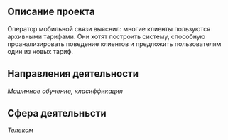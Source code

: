 ## Описание проекта

Оператор мобильной связи выяснил: многие клиенты пользуются архивными тарифами. Они хотят построить систему, способную проанализировать поведение клиентов и предложить пользователям один из новых тариф.

## Направления деятельности

*Машинное обучение, класиффикация*

## Сфера деятельньсти

*Телеком*
